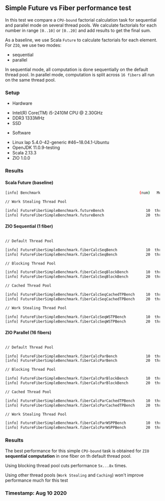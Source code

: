 ## Simple Future vs Fiber performance test

In this test we compare a `CPU-bound` factorial calculation task for sequential and parallel mode on several thread pools. We calculate factorials for each number in range `[0..10]` or `[0..20]` and add results to get the final sum.

As a baseline, we use Scala `Future` to calculate factorials for each element. 
For `ZIO`, we use two modes:
- sequential
- parallel

In sequential mode, all computation is done sequentially on the default thread pool.
In parallel mode, computation is split across `16 fibers` all run on the same thread pool.

### Setup

* Hardware
- Intel(R) Core(TM) i5-2410M CPU @ 2.30GHz
- DDR3 1333MHz
- SSD

* Software
- Linux lap 5.4.0-42-generic #46~18.04.1-Ubuntu 
- OpenJDK 11.0.9-testing
- Scala 2.13.3
- ZIO 1.0.0

### Results

#### Scala Future (baseline)

```bash
[info] Benchmark                                             (num)   Mode  Cnt       Score   Error  Units

// Work Stealing Thread Pool

[info] FutureFiberSimpleBenchmark.futureBench                   10  thrpt       146486.706          ops/s
[info] FutureFiberSimpleBenchmark.futureBench                   20  thrpt       118264.307          ops/s
```

#### ZIO Sequential (1 fiber)

```bash

// Default Thread Pool

[info] FutureFiberSimpleBenchmark.fiberCalcSeqBench             10  thrpt       445424.724          ops/s
[info] FutureFiberSimpleBenchmark.fiberCalcSeqBench             20  thrpt       283268.525          ops/s

// Blocking Thread Pool

[info] FutureFiberSimpleBenchmark.fiberCalcSeqBlockBench        10  thrpt        55316.678          ops/s
[info] FutureFiberSimpleBenchmark.fiberCalcSeqBlockBench        20  thrpt        49578.342          ops/s

// Cached Thread Pool

[info] FutureFiberSimpleBenchmark.fiberCalcSeqCachedTPBench     10  thrpt        56269.522          ops/s
[info] FutureFiberSimpleBenchmark.fiberCalcSeqCachedTPBench     20  thrpt        51140.325          ops/s

// Work Stealing Thread Pool

[info] FutureFiberSimpleBenchmark.fiberCalcSeqWSTPBench         10  thrpt        60301.492          ops/s
[info] FutureFiberSimpleBenchmark.fiberCalcSeqWSTPBench         20  thrpt        55901.526          ops/s
```

#### ZIO Parallel (16 fibers)

```bash

// Default Thread Pool

[info] FutureFiberSimpleBenchmark.fiberCalcParBench             10  thrpt         2914.234          ops/s
[info] FutureFiberSimpleBenchmark.fiberCalcParBench             20  thrpt         2561.360          ops/s

// Blocking Thread Pool

[info] FutureFiberSimpleBenchmark.fiberCalcParBlockBench        10  thrpt         1261.759          ops/s
[info] FutureFiberSimpleBenchmark.fiberCalcParBlockBench        20  thrpt         1101.768          ops/s

// Cached Thread Pool

[info] FutureFiberSimpleBenchmark.fiberCalcParCachedTPBench     10  thrpt         1364.834          ops/s
[info] FutureFiberSimpleBenchmark.fiberCalcParCachedTPBench     20  thrpt          954.166          ops/s

// Work Stealing Thread Pool

[info] FutureFiberSimpleBenchmark.fiberCalcParWSPPBench         10  thrpt         4060.323          ops/s
[info] FutureFiberSimpleBenchmark.fiberCalcParWSPPBench         20  thrpt         3324.929          ops/s
```

### Results

The best performance for this simple `CPU-bound` task is obtained for `ZIO` **sequential computation** in one fiber on th default thread pool.

Using blocking thread pool cuts performance `5x...8x` times. 

Using other thread pools (`Work Stealing` and `Caching`) won't improve performance much for this test


### Timestamp: Aug 10 2020